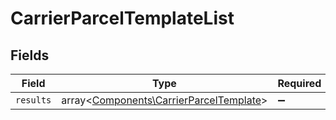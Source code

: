 # CarrierParcelTemplateList


## Fields

| Field                                                                                       | Type                                                                                        | Required                                                                                    | Description                                                                                 |
| ------------------------------------------------------------------------------------------- | ------------------------------------------------------------------------------------------- | ------------------------------------------------------------------------------------------- | ------------------------------------------------------------------------------------------- |
| `results`                                                                                   | array<[Components\CarrierParcelTemplate](../../Models/Components/CarrierParcelTemplate.md)> | :heavy_minus_sign:                                                                          | N/A                                                                                         |